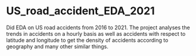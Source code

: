 # US_road_accident_EDA_2021
Did EDA on US road accidents from 2016 to 2021. The project analyses the trends in accidents on a hourly basis as well as accidents with respect to latitude and longitude to get the density of accidents according to geography and many other similar things.
